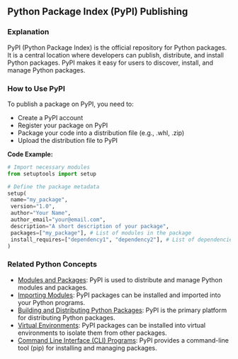 ## Python Package Index (PyPI) Publishing

### Explanation

PyPI (Python Package Index) is the official repository for Python packages. It is a central location where developers can publish, distribute, and install Python packages. PyPI makes it easy for users to discover, install, and manage Python packages.

### How to Use PyPI

To publish a package on PyPI, you need to:

- Create a PyPI account
- Register your package on PyPI
- Package your code into a distribution file (e.g., .whl, .zip)
- Upload the distribution file to PyPI

**Code Example:**

```python
# Import necessary modules
from setuptools import setup

# Define the package metadata
setup(
 name="my_package",
 version="1.0",
 author="Your Name",
 author_email="your@email.com",
 description="A short description of your package",
 packages=["my_package"], # List of modules in the package
 install_requires=["dependency1", "dependency2"], # List of dependencies
)
```

### Related Python Concepts

- [Modules and Packages](./../Modules-and-Packages/): PyPI is used to distribute and manage Python modules and packages.
- [Importing Modules](./../Importing-Modules/): PyPI packages can be installed and imported into your Python programs.
- [Building and Distributing Python Packages](./../Building-and-Distributing-Python-Packages/): PyPI is the primary platform for distributing Python packages.
- [Virtual Environments](./../Virtual-Environments/): PyPI packages can be installed into virtual environments to isolate them from other packages.
- [Command Line Interface (CLI) Programs](./../Command-Line-Interface-(CLI)-Programs/): PyPI provides a command-line tool (pip) for installing and managing packages.
